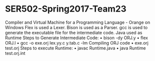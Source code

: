 # SER502-Spring2017-Team23
Compiler and Virtual Machine for a Programming Language - Orange on Windows
Flex is used a Lexer. Bison is used as a Parser. gcc is used to generate the executable file for the intermediate code. Java used as Runtime
Steps to Generate Intermediate Code: 
•	bison -dy ORJ.y
•	flex ORJ.l
•	gcc -o exe.orj lex.yy.c y.tab.c -lm
Compiling ORJ code
•	exe.orj test.orj
Steps to execute Runtime:
•	javac Runtime.java
•	java Runtime test.orj.int

